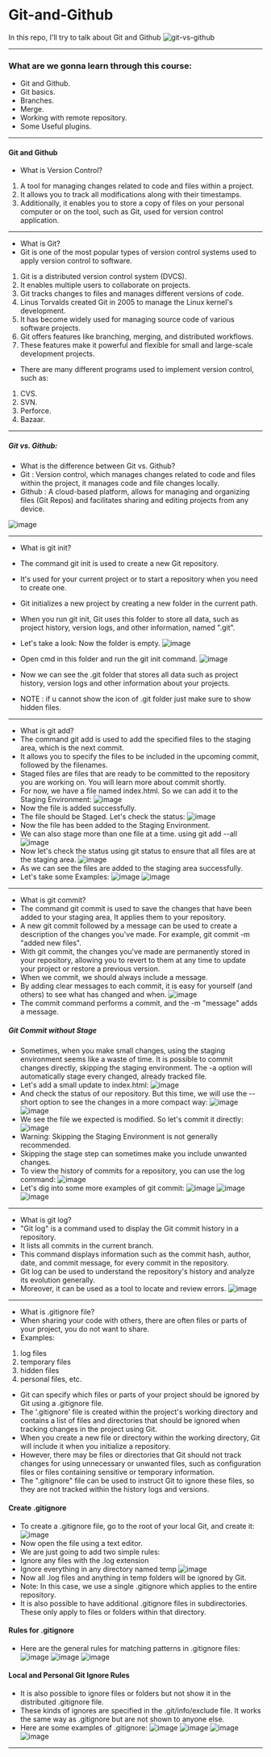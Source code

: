# Git-and-Github
In this repo, I'll try to talk about Git and Github
![git-vs-github](https://github.com/A8N0RMAL/Git-and-Github/assets/119806250/a1024356-895b-4b2d-9f30-6cb4781ec21e)

---
### What are we gonna learn through this course:
- Git and Github.
- Git basics.
- Branches.
- Merge.
- Working with remote repository.
- Some Useful plugins.
---
#### Git and Github
- What is Version Control?
1. A tool for managing changes related to code and files within a project.
2. It allows you to track all modifications along with their timestamps.
3. Additionally, it enables you to store a copy of files on your personal computer or on the tool, such as Git, used for version control application.

---

- What is Git?
- Git is one of the most popular types of version control systems used to apply version control to software.
1. Git is a distributed version control system (DVCS).
2. It enables multiple users to collaborate on projects.
3. Git tracks changes to files and manages different versions of code.
4. Linus Torvalds created Git in 2005 to manage the Linux kernel's development.
5. It has become widely used for managing source code of various software projects.
6. Git offers features like branching, merging, and distributed workflows.
7. These features make it powerful and flexible for small and large-scale development projects.

- There are many different programs used to implement version control, such as:
1. CVS.
2. SVN.
3. Perforce.
4. Bazaar.

---
##### Git vs. Github:
- What is the difference between Git vs. Github?
- Git : Version control, which manages changes related to code and files within the project, it manages code and file changes locally.
- Github : A cloud-based platform, allows for managing and organizing files (Git Repos) and facilitates sharing and editing projects from any device.
  
![image](https://github.com/A8N0RMAL/Gita-and-Github/assets/119806250/101ec355-de13-4f84-8398-0bbfe9cb0495)

---
- What is git init?
- The command git init is used to create a new Git repository.
- It's used for your current project or to start a repository when you need to create one.
- Git initializes a new project by creating a new folder in the current path.
- When you run git init, Git uses this folder to store all data, such as project history, version logs, and other information, named ".git".

- Let's take a look: Now the folder is empty.
![image](https://github.com/A8N0RMAL/Git-and-Github/assets/119806250/52aa5b57-2581-45b4-9811-934912cb458d)
- Open cmd in this folder and run the git init command.
![image](https://github.com/A8N0RMAL/Git-and-Github/assets/119806250/87c479bd-2620-4746-8024-b048b0bc34f6)
- Now we can see the .git folder that stores all data such as project history, version logs and other information about your projects.
- NOTE : if u cannot show the icon of .git folder just make sure to show hidden files.

---
- What is git add?
- The command git add is used to add the specified files to the staging area, which is the next commit.
- It allows you to specify the files to be included in the upcoming commit, followed by the filenames.
- Staged files are files that are ready to be committed to the repository you are working on. You will learn more about commit shortly.
- For now, we have a file named index.html. So we can add it to the Staging Environment:
![image](https://github.com/A8N0RMAL/Git-and-Github/assets/119806250/1f26f9d3-4214-4e0f-8820-0648d66377ed)
- Now the file is added successfully.
- The file should be Staged. Let's check the status:
![image](https://github.com/A8N0RMAL/Git-and-Github/assets/119806250/4f8cc4e3-99d9-4a54-b7c7-ee35e5793099)
- Now the file has been added to the Staging Environment.
- We can also stage more than one file at a time. using git add --all
![image](https://github.com/A8N0RMAL/Git-and-Github/assets/119806250/6a2b05b5-0b55-4d54-9ea6-c25010d4fe4a)
- Now let's check the status using git status to ensure that all files are at the staging area.
![image](https://github.com/A8N0RMAL/Git-and-Github/assets/119806250/ea262217-0d79-43b7-abb0-925a400d2c4c)
- As we can see the files are added to the staging area successfully.
- Let's take some Examples:
![image](https://github.com/A8N0RMAL/Git-and-Github/assets/119806250/4451d889-0212-40cf-a5b8-c505ee76105e)
![image](https://github.com/A8N0RMAL/Git-and-Github/assets/119806250/c433741a-e703-4f61-9b6f-53bbfddb5db9)
---
- What is git commit?
- The command git commit is used to save the changes that have been added to your staging area, It applies them to your repository.
- A new git commit followed by a message can be used to create a description of the changes you've made. For example, git commit -m "added new files".
- With git commit, the changes you've made are permanently stored in your repository, allowing you to revert to them at any time to update your project or restore a previous version.
- When we commit, we should always include a message.
- By adding clear messages to each commit, it is easy for yourself (and others) to see what has changed and when.
![image](https://github.com/A8N0RMAL/Git-and-Github/assets/119806250/2ae89cd9-4cae-4cdd-8c33-e0598940d138)
- The commit command performs a commit, and the -m "message" adds a message.
##### Git Commit without Stage
- Sometimes, when you make small changes, using the staging environment seems like a waste of time. It is possible to commit changes directly, skipping the staging environment. The -a option will automatically stage every changed, already tracked file.
- Let's add a small update to index.html:
![image](https://github.com/A8N0RMAL/Git-and-Github/assets/119806250/68a3e370-b535-4b61-9111-e7f5fc823d81)
- And check the status of our repository. But this time, we will use the --short option to see the changes in a more compact way:
![image](https://github.com/A8N0RMAL/Git-and-Github/assets/119806250/24c18ffc-55f4-4fd1-bc1f-11760a106847)
![image](https://github.com/A8N0RMAL/Git-and-Github/assets/119806250/244d40c8-c5bc-4e88-82a9-a0295af3bc38)
- We see the file we expected is modified. So let's commit it directly:
![image](https://github.com/A8N0RMAL/Git-and-Github/assets/119806250/606dab5d-e0b6-4327-8ce9-249957a6a543)
- Warning: Skipping the Staging Environment is not generally recommended.
- Skipping the stage step can sometimes make you include unwanted changes.
- To view the history of commits for a repository, you can use the log command:
![image](https://github.com/A8N0RMAL/Git-and-Github/assets/119806250/ac4dba30-5fa0-4a51-a5c2-604692371723)
- Let's dig into some more examples of git commit:
![image](https://github.com/A8N0RMAL/Git-and-Github/assets/119806250/62fecfd6-0881-4391-adfd-971941f4ca8d)
![image](https://github.com/A8N0RMAL/Git-and-Github/assets/119806250/1669c364-9583-446a-8f6b-0e3f7b1976c1)
![image](https://github.com/A8N0RMAL/Git-and-Github/assets/119806250/4de7e43c-f715-4db6-8d97-c1e6201236b3)
---
- What is git log?
- "Git log" is a command used to display the Git commit history in a repository.
- It lists all commits in the current branch.
- This command displays information such as the commit hash, author, date, and commit message, for every commit in the repository.
- Git log can be used to understand the repository's history and analyze its evolution generally.
- Moreover, it can be used as a tool to locate and review errors.
![image](https://github.com/A8N0RMAL/Git-and-Github/assets/119806250/06206f5f-20ff-4182-a1f6-8b3347b01c95)
---
- What is .gitignore file?
- When sharing your code with others, there are often files or parts of your project, you do not want to share.
- Examples:
1. log files
2. temporary files
3. hidden files
4. personal files, etc.
- Git can specify which files or parts of your project should be ignored by Git using a .gitignore file.
- The '.gitignore' file is created within the project's working directory and contains a list of files and directories that should be ignored when tracking changes in the project using Git.
- When you create a new file or directory within the working directory, Git will include it when you initialize a repository.
- However, there may be files or directories that Git should not track changes for using unnecessary or unwanted files, such as configuration files or files containing sensitive or temporary information.
- The ".gitignore" file can be used to instruct Git to ignore these files, so they are not tracked within the history logs and versions.
#### Create .gitignore
- To create a .gitignore file, go to the root of your local Git, and create it:
![image](https://github.com/A8N0RMAL/Git-and-Github/assets/119806250/7fab6eb6-3ba7-4d27-baa6-60366c1fe009)
- Now open the file using a text editor.
- We are just going to add two simple rules:
- Ignore any files with the .log extension
- Ignore everything in any directory named temp
![image](https://github.com/A8N0RMAL/Git-and-Github/assets/119806250/ba1dc849-b064-4868-a5c9-53dcc0ea073e)
- Now all .log files and anything in temp folders will be ignored by Git.
- Note: In this case, we use a single .gitignore which applies to the entire repository.
- It is also possible to have additional .gitignore files in subdirectories. These only apply to files or folders within that directory.
#### Rules for .gitignore
- Here are the general rules for matching patterns in .gitignore files:
![image](https://github.com/A8N0RMAL/Git-and-Github/assets/119806250/8e53ff34-5ae4-4bd7-84b1-c08f2e45fd21)
![image](https://github.com/A8N0RMAL/Git-and-Github/assets/119806250/b31fbcf5-6460-461b-b810-cd1ba3f18097)
![image](https://github.com/A8N0RMAL/Git-and-Github/assets/119806250/a3f38153-8258-4cba-9adf-d9bc5eafa2c7)
#### Local and Personal Git Ignore Rules
- It is also possible to ignore files or folders but not show it in the distributed .gitignore file.
- These kinds of ignores are specified in the .git/info/exclude file. It works the same way as .gitignore but are not shown to anyone else.
- Here are some examples of .gitignore:
![image](https://github.com/A8N0RMAL/Git-and-Github/assets/119806250/3899c127-8e35-48f9-bb2b-d476e931d988)
![image](https://github.com/A8N0RMAL/Git-and-Github/assets/119806250/9dd1fb0c-9dfd-44fe-8abd-a26f36685de8)
![image](https://github.com/A8N0RMAL/Git-and-Github/assets/119806250/d182d2a8-f188-469d-8c47-145a09ad1374)
![image](https://github.com/A8N0RMAL/Git-and-Github/assets/119806250/c0a0eda5-6c70-44aa-b0af-1c01be2f2ab8)
---
